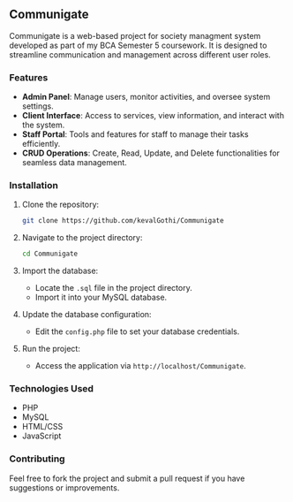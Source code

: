 ## Communigate

Communigate is a web-based project for society managment system developed as part of my BCA Semester 5 coursework. It is designed to streamline communication and management across different user roles.

### Features

- **Admin Panel**: Manage users, monitor activities, and oversee system settings.
- **Client Interface**: Access to services, view information, and interact with the system.
- **Staff Portal**: Tools and features for staff to manage their tasks efficiently.
- **CRUD Operations**: Create, Read, Update, and Delete functionalities for seamless data management.

### Installation

1. Clone the repository:
   ```bash
   git clone https://github.com/kevalGothi/Communigate
   ```

2. Navigate to the project directory:
   ```bash
   cd Communigate
   ```

3. Import the database:
   - Locate the `.sql` file in the project directory.
   - Import it into your MySQL database.

4. Update the database configuration:
   - Edit the `config.php` file to set your database credentials.

5. Run the project:
   - Access the application via `http://localhost/Communigate`.

### Technologies Used

- PHP
- MySQL
- HTML/CSS
- JavaScript

### Contributing

Feel free to fork the project and submit a pull request if you have suggestions or improvements.
